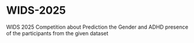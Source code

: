 # WIDS-2025
WIDS 2025 Competition about Prediction the Gender and ADHD presence of the participants from the given dataset
